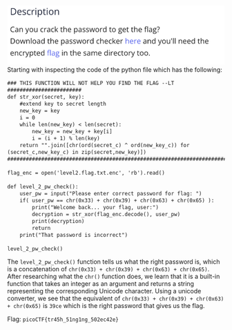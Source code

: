 ![](Screenshot2025-09-21at2.37.47PM.png)
Starting with inspecting the code of the python file which has the following:

```
### THIS FUNCTION WILL NOT HELP YOU FIND THE FLAG --LT ########################
def str_xor(secret, key):
    #extend key to secret length
    new_key = key
    i = 0
    while len(new_key) < len(secret):
        new_key = new_key + key[i]
        i = (i + 1) % len(key)        
    return "".join([chr(ord(secret_c) ^ ord(new_key_c)) for (secret_c,new_key_c) in zip(secret,new_key)])
###############################################################################

flag_enc = open('level2.flag.txt.enc', 'rb').read()

def level_2_pw_check():
    user_pw = input("Please enter correct password for flag: ")
    if( user_pw == chr(0x33) + chr(0x39) + chr(0x63) + chr(0x65) ):
        print("Welcome back... your flag, user:")
        decryption = str_xor(flag_enc.decode(), user_pw)
        print(decryption)
        return
    print("That password is incorrect")

level_2_pw_check()
```
The `level_2_pw_check()` function tells us what the right password is, which is a concatenation of `chr(0x33) + chr(0x39) + chr(0x63) + chr(0x65)`. After researching what the `chr()` function does, we learn that it is a built-in function that takes an integer as an argument and returns a string representing the corresponding Unicode character. Using a unicode converter, we see that the equivalent of `chr(0x33) + chr(0x39) + chr(0x63) + chr(0x65)` is `39ce` which is the right password that gives us the flag.

Flag: `picoCTF{tr45h_51ng1ng_502ec42e}`